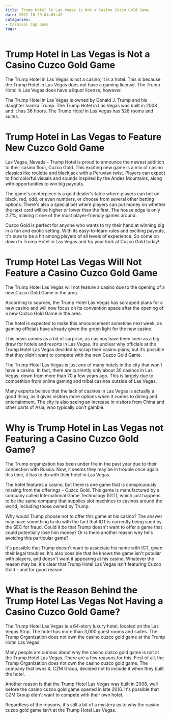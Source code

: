 ```yaml
---
title: Trump Hotel in Las Vegas is Not a Casino Cuzco Gold Game
date: 2022-10-29 04:03:47
categories:
- Carnival Cup Game
tags:
---
```



#  Trump Hotel in Las Vegas is Not a Casino Cuzco Gold Game

The Trump Hotel in Las Vegas is not a casino, it is a hotel. This is because the Trump Hotel in Las Vegas does not have a gaming license. The Trump Hotel in Las Vegas does have a liquor license, however.

The Trump Hotel in Las Vegas is owned by Donald J. Trump and his daughter Ivanka Trump. The Trump Hotel in Las Vegas was built in 2008 and it has 36 floors. The Trump Hotel in Las Vegas has 528 rooms and suites.

#  Trump Hotel in Las Vegas to Feature New Cuzco Gold Game

Las Vegas, Nevada - Trump Hotel is proud to announce the newest addition to their casino floor, Cuzco Gold. This exciting new game is a mix of casino classics like roulette and blackjack with a Peruvian twist. Players can expect to find colorful visuals and sounds inspired by the Andes Mountains, along with opportunities to win big payouts.

The game's centerpiece is a gold dealer's table where players can bet on black, red, odd, or even numbers, or choose from several other betting options. There's also a special bet where players can put money on whether the next card will be higher or lower than the first. The house edge is only 2.7%, making it one of the most player-friendly games around.

Cuzco Gold is perfect for anyone who wants to try their hand at winning big in a fun and exotic setting. With its easy-to-learn rules and exciting payouts, it's sure to be a hit among players of all levels of experience. So come on down to Trump Hotel in Las Vegas and try your luck at Cuzco Gold today!

#  Trump Hotel Las Vegas Will Not Feature a Casino Cuzco Gold Game

The Trump Hotel Las Vegas will not feature a casino due to the opening of a new Cuzco Gold Game in the area.

According to sources, the Trump Hotel Las Vegas has scrapped plans for a new casino and will now focus on its convention space after the opening of a new Cuzco Gold Game in the area.

The hotel is expected to make this announcement sometime next week, as gaming officials have already given the green light for the new casino.

This news comes as a bit of surprise, as casinos have been seen as a big draw for hotels and resorts in Las Vegas. It’s unclear why officials at the Trump Hotel Las Vegas decided to scrap their casino plans, but it’s possible that they didn’t want to compete with the new Cuzco Gold Game.

The Trump Hotel Las Vegas is just one of many hotels in the city that won’t have a casino. In fact, there are currently only about 30 casinos in Las Vegas, down from more than 70 a few years ago. This is largely due to competition from online gaming and tribal casinos outside of Las Vegas.

Many experts believe that the lack of casinos in Las Vegas is actually a good thing, as it gives visitors more options when it comes to dining and entertainment. The city is also seeing an increase in visitors from China and other parts of Asia, who typically don’t gamble.

#  Why is Trump Hotel in Las Vegas not Featuring a Casino Cuzco Gold Game?

The Trump organization has been under fire in the past year due to their connection with Russia. Now, it seems they may be in trouble once again. this time, it has to do with their hotel in Las Vegas.

The hotel features a casino, but there is one game that is conspicuously missing from the offerings - Cuzco Gold. This game is manufactured by a company called International Game Technology (IGT), which just happens to be the same company that supplies slot machines to casinos around the world, including those owned by Trump.

Why would Trump choose not to offer this game at his casino? The answer may have something to do with the fact that IGT is currently being sued by the SEC for fraud. Could it be that Trump doesn't want to offer a game that could potentially lose him money? Or is there another reason why he's avoiding this particular game?

It's possible that Trump doesn't want to associate his name with IGT, given their legal troubles. It's also possible that he knows the game isn't popular with players, and doesn't want it appearing at his casino. Whatever the reason may be, it's clear that Trump Hotel Las Vegas isn't featuring Cuzco Gold - and for good reason.

#  What is the Reason Behind the Trump Hotel Las Vegas Not Having a Casino Cuzco Gold Game?

The Trump Hotel Las Vegas is a 64-story luxury hotel, located on the Las Vegas Strip. The hotel has more than 3,000 guest rooms and suites. The Trump Organization does not own the casino cuzco gold game at the Trump Hotel Las Vegas.

Many people are curious about why the casino cuzco gold game is not at the Trump Hotel Las Vegas. There are a few reasons for this. First of all, the Trump Organization does not own the casino cuzco gold game. The company that owns it, CZM Group, decided not to include it when they built the hotel.

Another reason is that the Trump Hotel Las Vegas was built in 2008, well before the casino cuzco gold game opened in late 2016. It's possible that CZM Group didn't want to compete with their own hotel.

Regardless of the reasons, it's still a bit of a mystery as to why the casino cuzco gold game isn't at the Trump Hotel Las Vegas.